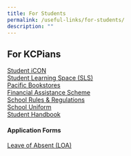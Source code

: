 ```yaml
---
title: For Students
permalink: /useful-links/for-students/
description: ""
---
```

## For KCPians

[Student iCON](https://workspace.google.com/dashboard/)<br>
[Student Learning Space (SLS)](https://learning.moe.edu.sg/)<br>
[Pacific Bookstores](https://www.pacificbookstores.com/public/)<br>
[Financial Assistance Scheme](https://www.moe.gov.sg/financial-matters/financial-assistance)<br>
[School Rules &amp; Regulations](/admission/school-rules-n-regulations/)<br>
[School Uniform](/admission/our-school-uniform/)<br>
[Student Handbook](/files/kcpss%20student%20handbook%202023%20(28%20mar).pdf)

#### Application Forms
[Leave of Absent (LOA)](https://go.gov.sg/kcpss-loa-form)